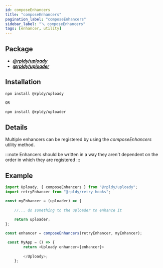```yaml
---
id: composeEnhancers
title: "composeEnhancers"
pagination_label: "composeEnhancers"
sidebar_label: "🪛 composeEnhancers"
tags: [enhancer, utility]
---
```


## Package

- **_[@rpldy/uploady](../../packages/rpldy-uploady)_**
- **_[@rpldy/uploader](../../packages/rpldy-uploader)_**

## Installation

```bash npm2yarn
npm install @rpldy/uploady

OR 

npm install @rpldy/uploader
```

## Details

Multiple enhancers can be registered by using the _composeEnhancers_ utility method.

:::note
Enhancers should be written in a way they aren't dependent on the order in which they are registered
:::

## Example

```javascript
import Uploady, { composeEnhancers } from "@rpldy/uploady";
import retryEnhancer from "@rpldy/retry-hooks";

const myEnhancer = (uploader) => {
	
	//... do something to the uploader to enhance it
	
	return uploader;
};

const enhancer = composeEnhancers(retryEnhancer, myEnhancer);

 const MyApp = () => {
        return <Uploady enhancer={enhancer}>
 
        </Uploady>;
    };
```
